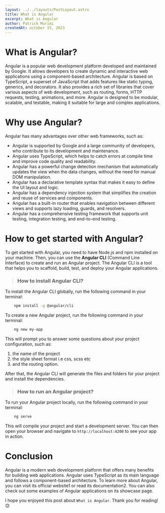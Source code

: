 ```yaml
---
layout: ../../layouts/PostLayout.astro
title: What is Angular
excerpt: What is Angular
author: Patrick Murimi
createdAt: october 15, 2023
---
```


# What is Angular?

Angular is a popular web development platform developed and maintained by Google. It allows developers to create dynamic and interactive web applications using a component-based architecture. Angular is based on TypeScript, a superset of JavaScript that adds features like static typing, generics, and decorators. It also provides a rich set of libraries that cover various aspects of web development, such as routing, forms, HTTP requests, testing, animations, and more. Angular is designed to be modular, scalable, and testable, making it suitable for large and complex applications.

# Why use Angular?

Angular has many advantages over other web frameworks, such as:

- Angular is supported by Google and a large community of developers, who contribute to its development and maintenance.
- Angular uses TypeScript, which helps to catch errors at compile time and improve code quality and readability.
- Angular has a powerful change detection mechanism that automatically updates the view when the data changes, without the need for manual DOM manipulation.
- Angular has a declarative template syntax that makes it easy to define the UI layout and logic.
- Angular has a dependency injection system that simplifies the creation and reuse of services and components.
- Angular has a built-in router that enables navigation between different views and supports lazy loading, guards, and resolvers.
- Angular has a comprehensive testing framework that supports unit testing, integration testing, and end-to-end testing.

# How to get started with Angular?

To get started with Angular, you need to have Node.js and npm installed on your machine. Then, you can use the **Angular CLI** (Command Line Interface) to create and run an Angular project. The Angular CLI is a tool that helps you to scaffold, build, test, and deploy your Angular applications.

> ### How to install Angular CLI?

To install the Angular CLI globally, run the following command in your terminal:

```bash
    npm install -g @angular/cli
```

To create a new Angular project, run the following command in your terminal:

```bash
    ng new my-app
```

This will prompt you to answer some questions about your project configuration, such as:

1. the name of the project
1. the style sheet format i.e css, scss etc
1. and the routing option.

After that, the Angular CLI will generate the files and folders for your project and install the dependencies.

> ### How to run an Angular project?

To run your Angular project locally, run the following command in your terminal:

```bash
    ng serve
```

This will compile your project and start a development server. You can then open your browser and navigate to `http://localhost:4200` to see your app in action.

# Conclusion

Angular is a modern web development platform that offers many benefits for building web applications. Angular uses TypeScript as its main language and follows a component-based architecture. To learn more about Angular, you can visit its official website1 or read its documentation2. You can also check out some examples of Angular applications on its showcase page.

I hope you enjoyed this post about `What is Angular`. Thank you for reading! 😊
